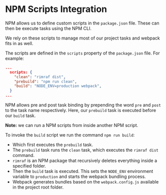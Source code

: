 # NPM Scripts Integration

NPM allows us to define custom scripts in the `package.json` file. These can then be execute tasks using the NPM CLI. 

We rely on these scripts to manage most of our project tasks and webpack fits in as well.

The scripts are defined in the `scripts` property of the `package.json` file. For example:

```json
...
  scripts: {
    "clean": "rimraf dist",
    "prebuild": "npm run clean",
    "build": "NODE_ENV=production webpack",
  }
...
```

NPM allows pre and post task binding by prepending the word `pre` and `post` to the task name respectively. Here, our `prebuild` task is executed before our `build` task. 

**Note:** we can run a NPM scripts from inside another NPM script.

To invoke the `build` script we run the command `npm run build`:

- Which first executes the `prebuild` task. 
- The `prebuild` task runs the `clean` task, which executes the `rimraf dist` command. 
- `rimraf` is an NPM package that recursively deletes everything inside a specified folder.
- Then the `build` task is executed. This sets the `NODE_ENV` environment variable to `production` and starts the webpack bundling process.
- Webpack generates bundles based on the `webpack.config.js` available in the project root folder.
